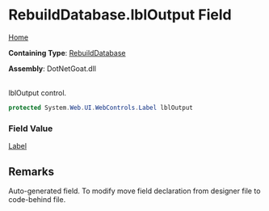 # RebuildDatabase\.lblOutput Field

[Home](../../../../../README.md)

**Containing Type**: [RebuildDatabase](../README.md)

**Assembly**: DotNetGoat\.dll

\
lblOutput control\.

```csharp
protected System.Web.UI.WebControls.Label lblOutput
```

### Field Value

[Label](https://docs.microsoft.com/en-us/dotnet/api/system.web.ui.webcontrols.label)

## Remarks

Auto\-generated field\.
To modify move field declaration from designer file to code\-behind file\.